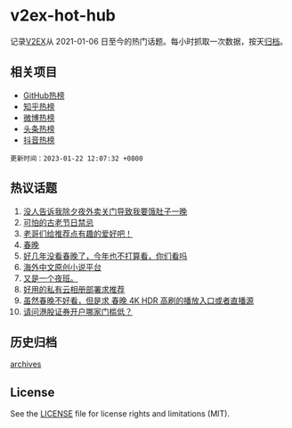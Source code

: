 # v2ex-hot-hub

 记录[V2EX](https://www.v2ex.com/)从 2021-01-06 日至今的热门话题。每小时抓取一次数据，按天[归档](archives)。
 
 ## 相关项目

- [GitHub热榜](https://github.com/snaildev/github-hot-hub)
- [知乎热榜](https://github.com/snaildev/zhihu-hot-hub)
- [微博热榜](https://github.com/snaildev/weibo-hot-hub)
- [头条热榜](https://github.com/snaildev/toutiao-hot-hub)
- [抖音热榜](https://github.com/snaildev/douyin-hot-hub)


 `更新时间：2023-01-22 12:07:32 +0800`

## 热议话题

1. [没人告诉我除夕夜外卖关门导致我要饿肚子一晚](https://www.v2ex.com/t/910190)
1. [可怕的古老节日禁忌](https://www.v2ex.com/t/910195)
1. [老哥们给推荐点有趣的爱好吧！](https://www.v2ex.com/t/910210)
1. [春晚](https://www.v2ex.com/t/910157)
1. [好几年没看春晚了，今年也不打算看，你们看吗](https://www.v2ex.com/t/910176)
1. [海外中文原创小说平台](https://www.v2ex.com/t/910160)
1. [又是一个夜班。](https://www.v2ex.com/t/910194)
1. [好用的私有云相册部署求推荐](https://www.v2ex.com/t/910199)
1. [虽然春晚不好看，但是求 春晚 4K HDR 高刷的播放入口或者直播源](https://www.v2ex.com/t/910178)
1. [请问港股证券开户哪家门槛低？](https://www.v2ex.com/t/910184)

## 历史归档

[archives](archives)

## License

See the [LICENSE](LICENSE) file for license rights and limitations (MIT).
